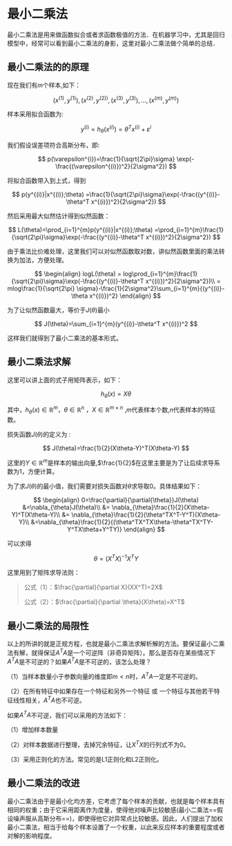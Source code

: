 # 最小二乘法

最小二乘法是用来做函数拟合或者求函数极值的方法．在机器学习中，尤其是回归模型中，经常可以看到最小二乘法的身影，这里对最小二乘法做个简单的总结．

## 最小二乘法的的原理

现在我们有$m$个样本,如下：

$$
(x^{(1)},y^{(1)}),(x^{(2)},y^{(2))},(x^{(3)},y^{(3)}),...,(x^{(m)},y^{(m)})
$$

样本采用拟合函数为:

$$
y^{(i)}=h_{\theta}(x^{(i)})=\theta^T x^{(i)}+\varepsilon^i
$$

我们假设误差项符合高斯分布，即:

$$
p(\varepsilon^{i})=\frac{1}{\sqrt{2\pi}\sigma}
\exp(-\frac{(\varepsilon^{(i)})^2}{2\sigma^2})
$$

将拟合函数带入到上式，得到

$$
p(y^{(i)}|x^{(i)};\theta)
=\frac{1}{\sqrt{2\pi}\sigma}\exp(-\frac{(y^{(i)}-\theta^T x^{(i)})^2}{2\sigma^2})
$$

然后采用最大似然估计得到似然函数：

$$
L(\theta)=\prod_{i=1}^{m}p(y^{(i)}|x^{(i)};\theta)
=\prod_{i=1}^{m}\frac{1}{\sqrt{2\pi}\sigma}\exp(-\frac{(y^{(i)}-\theta^T x^{(i)})^2}{2\sigma^2})
$$

由于乘法比价难处理，这里我们可以对似然函数取对数，讲似然函数里面的乘法转换为加法，方便处理。

$$
\begin{align}
logL(\theta)
= log\prod_{i=1}^{m}\frac{1}{\sqrt{2\pi}\sigma}\exp(-\frac{(y^{(i)}-\theta^T x^{(i)})^2}{2\sigma^2})\\
= mlog\frac{1}{\sqrt{2\pi} \sigma}-\frac{1}{2\sigma^2}\sum_{i=1}^{m}{(y^{(i)}-\theta x^{(i)})^2}
\end{align}
$$

为了让似然函数最大，等价于$J(\theta)$最小

$$
J(\theta)=\sum_{i=1}^{m}(y^{(i)}-\theta^T x^{(i)})^2
$$

这样我们就得到了最小二乘法的基本形式。

## 最小二乘法求解

这里可以讲上面的式子用矩阵表示，如下：

$$
h_\theta(x)=X\theta
$$

其中，$h_\theta(x)\in \mathbb{R}^m$，$\theta\in \mathbb{R}^n$ ，$X\in \mathbb{R}^{m×n}$ ,$m$代表样本个数,$n$代表样本的特征数。

损失函数$J(\theta)$的定义为 :

$$
J(\theta)=\frac{1}{2}(X\theta-Y)^T(X\theta-Y)
$$

这里的$Y\in \mathbb{R}^m$是样本的输出向量,$\frac{1}{2}$在这里主要是为了让后续求导系数为1，方便计算。

为了求$J(\theta)$的最小值，我们需要对损失函数对$\theta$求导取0。具体结果如下：

$$
\begin{align}
0=\frac{\partial}{\partial{\theta}}J(\theta)
&=\nabla_{\theta}J(\theta)\\
&= \nabla_{\theta}\frac{1}{2}(X\theta-Y)^T(X\theta-Y)\\
&= \nabla_{\theta}\frac{1}{2}(\theta^TX^T-Y^T)(X\theta-Y)\\
&=\nabla_{\theta}\frac{1}{2}{(\theta^TX^TX\theta-\theta^TX^TY-Y^TX\theta+Y^TY)}
\end{align}
$$

可以求得

$$
\theta = (X^TX)^{-1}X^TY
$$

这里用到了矩阵求导法则：

> 公式（1）：$\frac{\partial}{\partial X}(XX^T)=2X$
>
> 公式（2）：$\frac{\partial}{\partial \theta}(X\theta)=X^T$



## 最小二乘法的局限性

以上的所讲的就是正规方程，也就是最小二乘法求解析解的方法。要保证最小二乘法有解，就得保证$A^TA$是一个可逆阵（非奇异矩阵）。那么是否存在某些情况下$A^TA$是不可逆的？如果$A^TA$是不可逆的，该怎么处理？

（1）当样本数量小于参数向量的维度即$m<n$时，$A^TA$一定是不可逆的。

（2）在所有特征中如果存在一个特征和另外一个特征 或 一个特征与其他若干特征线性相关，$A^TA$也不可逆。

如果$A^TA$不可逆，我们可以采用的方法如下：

（1）增加样本数量

（2）对样本数据进行整理，去掉冗余特征，让$X^TX$的行列式不为0。

（3）采用正则化的方法。常见的是L1正则化和L2正则化。



## 最小二乘法的改进

最小二乘法由于是最小化均方差，它考虑了每个样本的贡献，也就是每个样本具有相同的权重；由于它采用距离作为度量，使得他对噪声比较敏感(最小二乘法==假设噪声服从高斯分布==)，即使得他它对异常点比较敏感。因此，人们提出了加权最小二乘法，相当于给每个样本设置了一个权重，以此来反应样本的重要程度或者对解的影响程度。


